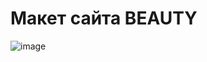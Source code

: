 # Макет сайта BEAUTY
![image](https://user-images.githubusercontent.com/93647476/221926059-e7b928a1-73ea-46bd-b32f-b031f1f9ff5c.png)
